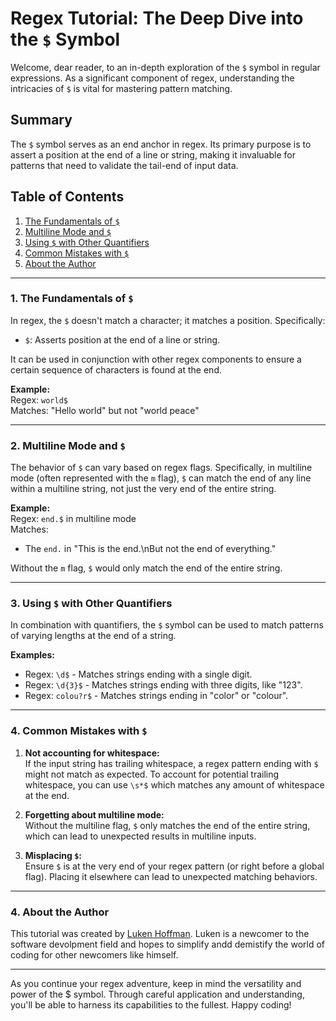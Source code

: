 # Regex Tutorial: The Deep Dive into the `$` Symbol

Welcome, dear reader, to an in-depth exploration of the `$` symbol in regular expressions. As a significant component of regex, understanding the intricacies of `$` is vital for mastering pattern matching.

## Summary
The `$` symbol serves as an end anchor in regex. Its primary purpose is to assert a position at the end of a line or string, making it invaluable for patterns that need to validate the tail-end of input data.

## Table of Contents
1. [The Fundamentals of `$`](#dollar-basics)
2. [Multiline Mode and `$`](#multiline)
3. [Using `$` with Other Quantifiers](#quantifiers)
4. [Common Mistakes with `$`](#mistakes)
5. [About the Author](#author)

---

### <a name="dollar-basics"></a>1. The Fundamentals of `$`

In regex, the `$` doesn't match a character; it matches a position. Specifically:

- `$`: Asserts position at the end of a line or string.

It can be used in conjunction with other regex components to ensure a certain sequence of characters is found at the end.

**Example:**  
Regex: `world$`  
Matches: "Hello world" but not "world peace"

---

### <a name="multiline"></a>2. Multiline Mode and `$`

The behavior of `$` can vary based on regex flags. Specifically, in multiline mode (often represented with the `m` flag), `$` can match the end of any line within a multiline string, not just the very end of the entire string.

**Example:**  
Regex: `end.$` in multiline mode  
Matches:  
- The `end.` in "This is the end.\nBut not the end of everything."

Without the `m` flag, `$` would only match the end of the entire string.

---

### <a name="quantifiers"></a>3. Using `$` with Other Quantifiers

In combination with quantifiers, the `$` symbol can be used to match patterns of varying lengths at the end of a string.

**Examples:**  
- Regex: `\d$` - Matches strings ending with a single digit.
- Regex: `\d{3}$` - Matches strings ending with three digits, like "123".
- Regex: `colou?r$` - Matches strings ending in "color" or "colour".

---

### <a name="mistakes"></a>4. Common Mistakes with `$`

1. **Not accounting for whitespace:**  
   If the input string has trailing whitespace, a regex pattern ending with `$` might not match as expected. To account for potential trailing whitespace, you can use `\s*$` which matches any amount of whitespace at the end.

2. **Forgetting about multiline mode:**  
   Without the multiline flag, `$` only matches the end of the entire string, which can lead to unexpected results in multiline inputs.

3. **Misplacing `$`:**  
   Ensure `$` is at the very end of your regex pattern (or right before a global flag). Placing it elsewhere can lead to unexpected matching behaviors.

---

### <a name="author"></a>4. About the Author

This tutorial was created by [Luken Hoffman](https://github.com/lukenhoffman). Luken is a newcomer to the software devolpment field and hopes to simplify andd demistify the world of coding for other newcomers like himself.

---

As you continue your regex adventure, keep in mind the versatility and power of the $ symbol. Through careful application and understanding, you'll be able to harness its capabilities to the fullest. Happy coding!